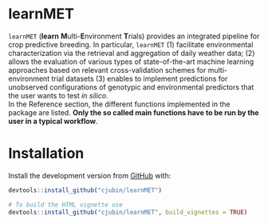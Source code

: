 
<!-- README.md is generated from README.Rmd. Please edit that file -->

# learnMET

<!-- badges: start -->
<!-- badges: end -->

`learnMET` (**learn** **M**ulti-**E**nvironment **T**rials) provides an
integrated pipeline for crop predictive breeding. In particular,
`learnMET` (1) facilitate environmental characterization via the
retrieval and aggregation of daily weather data; (2) allows the
evaluation of various types of state-of-the-art machine learning
approaches based on relevant cross-validation schemes for
multi-environment trial datasets (3) enables to implement predictions
for unobserved configurations of genotypic and environmental predictors
that the user wants to test *in silico*.  
In the Reference section, the different functions implemented in the
package are listed. **Only the so called main functions have to be run
by the user in a typical workflow**.

# Installation

Install the development version from
[GitHub](https://github.com/cjubin/learnMET) with:

``` r
devtools::install_github("cjubin/learnMET")

# To build the HTML vignette use
devtools::install_github("cjubin/learnMET", build_vignettes = TRUE)
```
